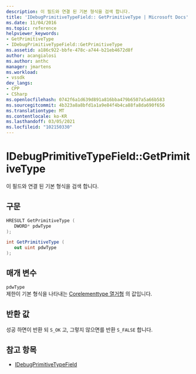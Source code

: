 ```yaml
---
description: 이 필드와 연결 된 기본 형식을 검색 합니다.
title: 'IDebugPrimitiveTypeField:: GetPrimitiveType | Microsoft Docs'
ms.date: 11/04/2016
ms.topic: reference
helpviewer_keywords:
- GetPrimitiveType
- IDebugPrimitiveTypeField::GetPrimitiveType
ms.assetid: a186c922-bbfe-478c-a744-b21eb4672d8f
author: acangialosi
ms.author: anthc
manager: jmartens
ms.workload:
- vssdk
dev_langs:
- CPP
- CSharp
ms.openlocfilehash: 0742f6a1d639d891a816bba479b6507a5a66b583
ms.sourcegitcommit: 4b323a8a8bfd1a1a9e84f4b4ca88fa8da690f656
ms.translationtype: MT
ms.contentlocale: ko-KR
ms.lasthandoff: 03/05/2021
ms.locfileid: "102150330"
---
```

# <a name="idebugprimitivetypefieldgetprimitivetype"></a>IDebugPrimitiveTypeField::GetPrimitiveType
이 필드와 연결 된 기본 형식을 검색 합니다.

## <a name="syntax"></a>구문

```cpp
HRESULT GetPrimitiveType (
   DWORD* pdwType
);
```

```csharp
int GetPrimitiveType (
   out uint pdwType
);
```

## <a name="parameters"></a>매개 변수
`pdwType`\
제한이 기본 형식을 나타내는 [Corelementtype 열거형](/dotnet/framework/unmanaged-api/metadata/corelementtype-enumeration) 의 값입니다.

## <a name="return-value"></a>반환 값
 성공 하면이 반환 되 `S_OK` 고, 그렇지 않으면를 반환 `S_FALSE` 합니다.

## <a name="see-also"></a>참고 항목
- [IDebugPrimitiveTypeField](../../../extensibility/debugger/reference/idebugprimitivetypefield.md)
